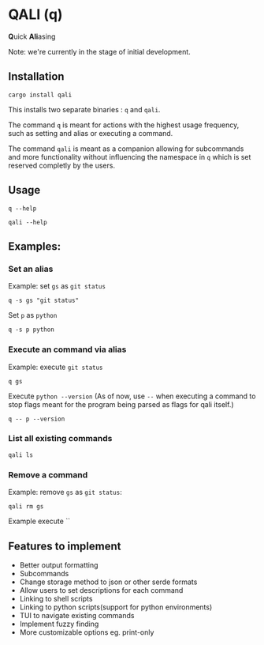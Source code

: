 # QALI (q)
**Q**uick **Ali**asing

Note: we're currently in the stage of initial development.

## Installation
```shell
cargo install qali
```

This installs two separate binaries : `q` and `qali`.

The command `q` is meant for actions with the highest usage frequency, such as setting and alias or executing a command.

The command `qali` is meant as a companion allowing for subcommands and more functionality without influencing the namespace in `q` which is set reserved completly by the users.

## Usage
`q --help`

`qali --help`
## Examples:

### Set an alias
Example: set `gs` as `git status`
```shell
q -s gs "git status"
```

Set `p` as `python`
```shell
q -s p python 
```
### Execute an command via alias
Example: execute `git status`
```shell
q gs
```
Execute `python --version` (As of now, use `--` when executing a command to stop flags meant for the program being parsed as flags for qali itself.)
```shell
q -- p --version
```

### List all existing commands
`qali ls`

### Remove a command
Example: remove `gs` as `git status`:

`qali rm gs`

Example execute ``
## Features to implement
- Better output formatting
- Subcommands
- Change storage method to json or other serde formats
- Allow users to set descriptions for each command
- Linking to shell scripts
- Linking to python scripts(support for python environments)
- TUI to navigate existing commands
- Implement fuzzy finding
- More customizable options eg. print-only